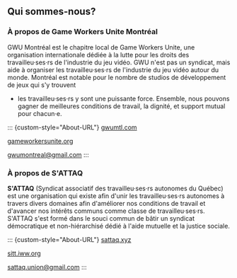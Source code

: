 ## Qui sommes-nous?

### À propos de Game Workers Unite Montréal

GWU Montréal est le chapitre local de Game Workers Unite, une organisation
internationale dédiée à la lutte pour les droits des travailleu·ses·rs de 
l'industrie du jeu vidéo. GWU n'est pas un syndicat, mais aide à organiser
les travailleu·ses·rs de l'industrie du jeu vidéo autour du monde. Montréal
est notable pour le nombre de studios de développement de jeux qui s'y trouvent
- les travailleu·ses·rs y sont une puissante force. Ensemble, nous pouvons
gagner de meilleures conditions de travail, la dignité, et support mutual pour
chacun·e.

::: {custom-style="About-URL"}
[gwumtl.com](https://gwumtl.com)

[gameworkersunite.org](https://gameworkersunite.org)

[gwumontreal@gmail.com](mailto:gwumontreal@gmail.com)
:::

### À propos de S'ATTAQ

**S'ATTAQ** (Syndicat associatif des travailleu·ses·rs autonomes du Québec) est
une organisation qui existe afin d'unir les travailleu·ses·rs autonomes à travers
divers domaines afin d'améliorer nos conditions de travail et d'avancer nos
intérêts communs comme classe de travailleu·ses·rs. S'ATTAQ s'est formé dans
le souci commun de bâtir un syndicat démocratique et non-hiérarchisé dédié à
l'aide mutuelle et la justice sociale.

::: {custom-style="About-URL"}
[sattaq.xyz](http://sattaq.xyz)

[sitt.iww.org](https://sitt.iww.org)

[sattaq.union@gmail.com](mailto:sattaq.union@gmail.com)
:::
